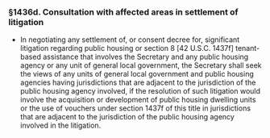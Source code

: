 ### §1436d. Consultation with affected areas in settlement of litigation
* In negotiating any settlement of, or consent decree for, significant litigation regarding public housing or section 8 [42 U.S.C. 1437f] tenant-based assistance that involves the Secretary and any public housing agency or any unit of general local government, the Secretary shall seek the views of any units of general local government and public housing agencies having jurisdictions that are adjacent to the jurisdiction of the public housing agency involved, if the resolution of such litigation would involve the acquisition or development of public housing dwelling units or the use of vouchers under section 1437f of this title in jurisdictions that are adjacent to the jurisdiction of the public housing agency involved in the litigation.